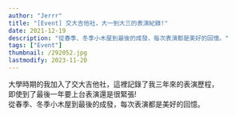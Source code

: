 ```yaml
---
author: "Jerrr"
title: "[Event] 交大吉他社，大一到大三的表演紀錄!"
date: 2021-12-19
description: "從春季、冬季小木屋到最後的成發，每次表演都是美好的回憶。"
tags: ["Event"]
thumbnail: /292052.jpg
lastmodify: 2023-11-20
---
```


大學時期的我加入了交大吉他社，這裡記錄了我三年來的表演歷程，<BR>
即使到了最後一年要上台表演還是很緊張!<BR>
從春季、冬季小木屋到最後的成發，每次表演都是美好的回憶。

